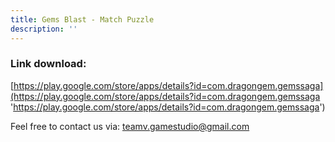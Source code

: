 ```yaml
---
title: Gems Blast - Match Puzzle
description: ''
---
```


### Link download:

[https://play.google.com/store/apps/details?id=com.dragongem.gemssaga](https://play.google.com/store/apps/details?id=com.dragongem.gemssaga 'https://play.google.com/store/apps/details?id=com.dragongem.gemssaga')

Feel free to contact us via:
[teamv.gamestudio@gmail.com](mailto:teamv.gamestudio@gmail.com)
